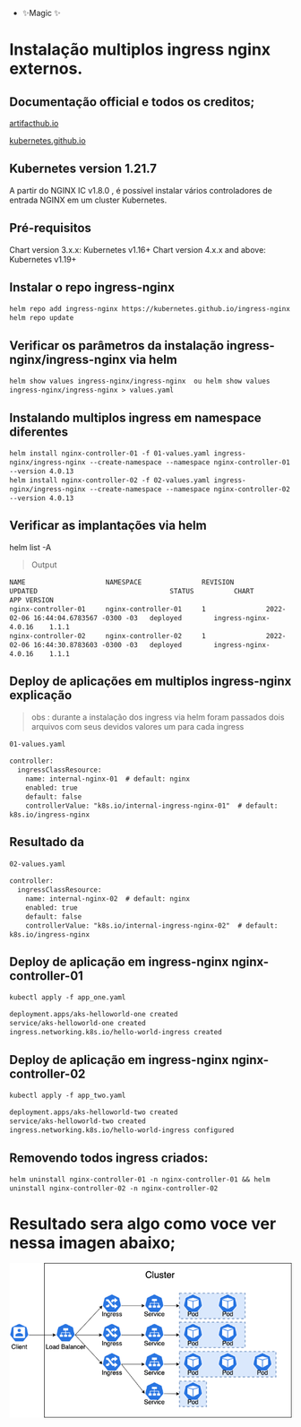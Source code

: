 - ✨Magic ✨

# Instalação multiplos ingress nginx externos.
## Documentação official e todos os creditos;

[artifacthub.io ](https://artifacthub.io/packages/helm/ingress-nginx/ingress-nginx#install-chart)

[kubernetes.github.io ](https://kubernetes.github.io/ingress-nginx/user-guide/multiple-ingress/#using-ingressclasses) 



## Kubernetes version 1.21.7
A partir do NGINX IC v1.8.0 , é possível instalar vários controladores de entrada NGINX em um cluster Kubernetes.

## Pré-requisitos
Chart version 3.x.x: Kubernetes v1.16+
Chart version 4.x.x and above: Kubernetes v1.19+

## Instalar o repo ingress-nginx
```shell
helm repo add ingress-nginx https://kubernetes.github.io/ingress-nginx
helm repo update
```

## Verificar os parâmetros da instalação ingress-nginx/ingress-nginx via helm
```shell
helm show values ingress-nginx/ingress-nginx  ou helm show values ingress-nginx/ingress-nginx > values.yaml
```
## Instalando multiplos ingress em namespace diferentes
```shell
helm install nginx-controller-01 -f 01-values.yaml ingress-nginx/ingress-nginx --create-namespace --namespace nginx-controller-01 --version 4.0.13
helm install nginx-controller-02 -f 02-values.yaml ingress-nginx/ingress-nginx --create-namespace --namespace nginx-controller-02 --version 4.0.13
```
## Verificar as implantações via helm
helm list -A

> Output 
```shell
NAME                    NAMESPACE               REVISION        UPDATED                                 STATUS          CHART                   APP VERSION
nginx-controller-01     nginx-controller-01     1               2022-02-06 16:44:04.6783567 -0300 -03   deployed        ingress-nginx-4.0.16    1.1.1      
nginx-controller-02     nginx-controller-02     1               2022-02-06 16:44:30.8783603 -0300 -03   deployed        ingress-nginx-4.0.16    1.1.1      
```





## Deploy de aplicações em multiplos ingress-nginx explicação

> obs : durante a instalação dos ingress via helm foram passados dois arquivos com seus devidos valores um para cada ingress

```shell
01-values.yaml
```

```shell
controller:
  ingressClassResource:
    name: internal-nginx-01  # default: nginx
    enabled: true
    default: false
    controllerValue: "k8s.io/internal-ingress-nginx-01"  # default: k8s.io/ingress-nginx
```

## Resultado da 



```shell
02-values.yaml
```

```shell
controller:
  ingressClassResource:
    name: internal-nginx-02  # default: nginx
    enabled: true
    default: false
    controllerValue: "k8s.io/internal-ingress-nginx-02"  # default: k8s.io/ingress-nginx
```    

## Deploy de aplicação em ingress-nginx nginx-controller-01

```shell
kubectl apply -f app_one.yaml 
```

```shell
deployment.apps/aks-helloworld-one created
service/aks-helloworld-one created
ingress.networking.k8s.io/hello-world-ingress created
```


## Deploy de aplicação em ingress-nginx nginx-controller-02
```shell
kubectl apply -f app_two.yaml 
```

```shell
deployment.apps/aks-helloworld-two created
service/aks-helloworld-two created
ingress.networking.k8s.io/hello-world-ingress configured
```


## Removendo todos ingress criados:
```shell
helm uninstall nginx-controller-01 -n nginx-controller-01 && helm uninstall nginx-controller-02 -n nginx-controller-02
```


# Resultado sera algo como voce ver nessa imagen abaixo;
![alt text](img\multiple_ingress.png "Cluster")